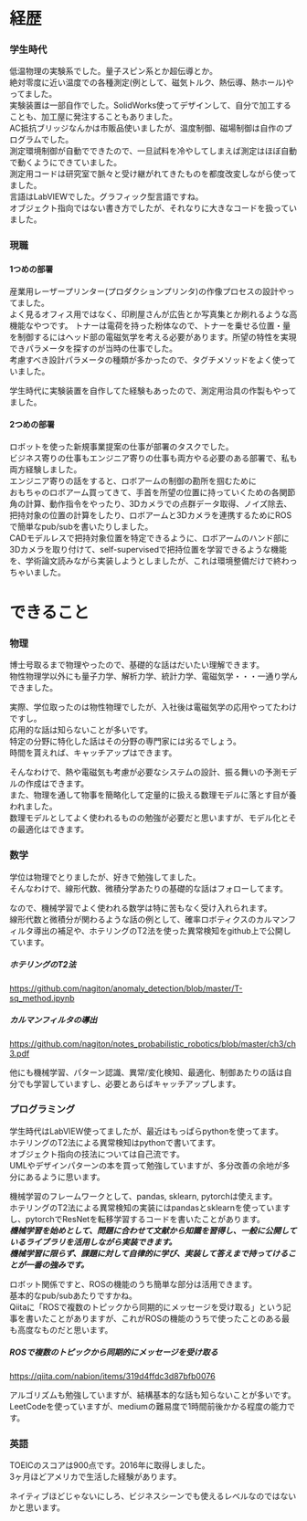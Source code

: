 # 経歴

### 学生時代
低温物理の実験系でした。量子スピン系とか超伝導とか。  
絶対零度に近い温度での各種測定(例として、磁気トルク、熱伝導、熱ホール)やってました。  
実験装置は一部自作でした。SolidWorks使ってデザインして、自分で加工することも、加工屋に発注することもありました。  
AC抵抗ブリッジなんかは市販品使いましたが、温度制御、磁場制御は自作のプログラムでした。  
測定環境制御が自動でできたので、一旦試料を冷やしてしまえば測定はほぼ自動で動くようにできていました。  
測定用コードは研究室で脈々と受け継がれてきたものを都度改変しながら使ってました。  
言語はLabVIEWでした。グラフィック型言語ですね。  
オブジェクト指向ではない書き方でしたが、それなりに大きなコードを扱っていました。  

### 現職
#### 1つめの部署
産業用レーザープリンター(プロダクションプリンタ)の作像プロセスの設計やってました。  
よく見るオフィス用ではなく、印刷屋さんが広告とか写真集とか刷れるような高機能なやつです。
トナーは電荷を持った粉体なので、トナーを乗せる位置・量を制御するにはヘッド部の電磁気学を考える必要があります。所望の特性を実現できパラメータを探すのが当時の仕事でした。  
考慮すべき設計パラメータの種類が多かったので、タグチメソッドをよく使っていました。  

学生時代に実験装置を自作してた経験もあったので、測定用治具の作製もやってました。  


#### 2つめの部署
ロボットを使った新規事業提案の仕事が部署のタスクでした。   
ビジネス寄りの仕事もエンジニア寄りの仕事も両方やる必要のある部署で、私も両方経験しました。  
エンジニア寄りの話をすると、ロボアームの制御の勘所を掴むために  
おもちゃのロボアーム買ってきて、手首を所望の位置に持っていくための各関節角の計算、動作指令をやったり、3Dカメラでの点群データ取得、ノイズ除去、把持対象の位置の計算をしたり、ロボアームと3Dカメラを連携するためにROSで簡単なpub/subを書いたりしました。  
CADモデルレスで把持対象位置を特定できるように、ロボアームのハンド部に3Dカメラを取り付けて、self-supervisedで把持位置を学習できるような機能を、学術論文読みながら実装しようとしましたが、これは環境整備だけで終わっちゃいました。  


# できること
### 物理
博士号取るまで物理やったので、基礎的な話はだいたい理解できます。  
物性物理学以外にも量子力学、解析力学、統計力学、電磁気学・・・一通り学んできました。

実際、学位取ったのは物性物理でしたが、入社後は電磁気学の応用やってたわけですし。  
応用的な話は知らないことが多いです。  
特定の分野に特化した話はその分野の専門家には劣るでしょう。  
時間を貰えれば、キャッチアップはできます。

そんなわけで、熱や電磁気も考慮が必要なシステムの設計、振る舞いの予測モデルの作成はできます。  
また、物理を通して物事を簡略化して定量的に扱える数理モデルに落とす目が養われました。  
数理モデルとしてよく使われるものの勉強が必要だと思いますが、モデル化とその最適化はできます。  

### 数学
学位は物理でとりましたが、好きで勉強してました。  
そんなわけで、線形代数、微積分学あたりの基礎的な話はフォローしてます。

なので、機械学習でよく使われる数学は特に苦もなく受け入れられます。  
線形代数と微積分が関わるような話の例として、確率ロボティクスのカルマンフィルタ導出の補足や、ホテリングのT2法を使った異常検知をgithub上で公開しています。   

##### ホテリングのT2法     
https://github.com/nagiton/anomaly_detection/blob/master/T-sq_method.ipynb

##### カルマンフィルタの導出  
https://github.com/nagiton/notes_probabilistic_robotics/blob/master/ch3/ch3.pdf

他にも機械学習、パターン認識、異常/変化検知、最適化、制御あたりの話は自分でも学習していますし、必要とあらばキャッチアップします。

### プログラミング
学生時代はLabVIEW使ってましたが、最近はもっぱらpythonを使ってます。  
ホテリングのT2法による異常検知はpythonで書いてます。  
オブジェクト指向の技法については自己流です。  
UMLやデザインパターンの本を買って勉強していますが、多分改善の余地が多分にあるように思います。  

機械学習のフレームワークとして、pandas, sklearn, pytorchは使えます。  
ホテリングのT2法による異常検知の実装にはpandasとsklearnを使っていますし、pytorchでResNetを転移学習するコードを書いたことがあります。  
***機械学習を始めとして、問題に合わせて文献から知識を習得し、一般に公開しているライブラリを活用しながら実装できます。***  
***機械学習に限らず、課題に対して自律的に学び、実装して答えまで持ってけることが一番の強みです。***

ロボット関係ですと、ROSの機能のうち簡単な部分は活用できます。  
基本的なpub/subあたりですかね。  
Qiitaに「ROSで複数のトピックから同期的にメッセージを受け取る」という記事を書いたことがありますが、これがROSの機能のうちで使ったことのある最も高度なものだと思います。  

##### ROSで複数のトピックから同期的にメッセージを受け取る  
https://qiita.com/nabion/items/319d4ffdc3d87bfb0076

アルゴリズムも勉強していますが、結構基本的な話も知らないことが多いです。  
LeetCodeを使っていますが、mediumの難易度で1時間前後かかる程度の能力です。  

### 英語
TOEICのスコアは900点です。2016年に取得しました。  
3ヶ月ほどアメリカで生活した経験があります。  

ネイティブほどじゃないにしろ、ビジネスシーンでも使えるレベルなのではないかと思います。
